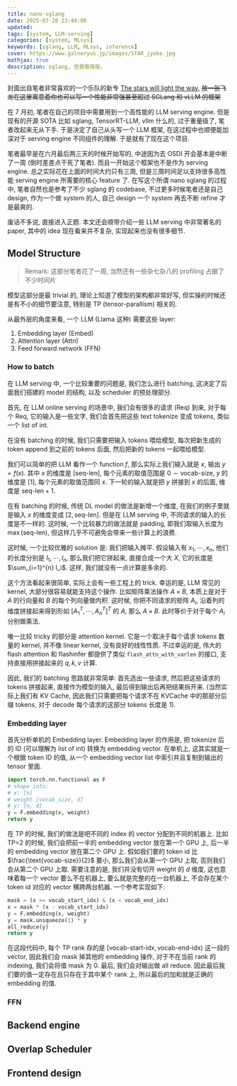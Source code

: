 ```yaml
---
title: nano-sglang
date: 2025-07-28 23:44:08
updated:
tags: [system, LLM-serving]
categories: [system, MLsys]
keywords: [sglang, LLM, MLsys, inference]
cover: https://www.galneryus.jp/images/STAR_jyake.jpg
mathjax: true
description: sglang, 但是极简版.
---
```


封面出自笔者非常喜欢的一个乐队的新专 [The stars will light the way](https://www.galneryus.jp/music/albums?item=the_stars_will_light_the_way), ~~放一张飞龙在这里寓意着你也可以写一个性能非常强甚至超过 SGLang 和 vLLM 的框架~~

在 7 月初, 笔者在自己的项目中需要用到一个高性能的 LLM serving engine. 但是现有的开源 SOTA 比如 sglang, TensorRT-LLM, vllm 什么的, 过于重量级了, 笔者改起来无从下手. 于是决定了自己从头写一个 LLM 框架, 在这过程中也顺便能加深对于 serving engine 不同组件的理解. 于是就有了现在这个项目.

笔者最早是在六月最后两三天的时候开始写的, 中途因为去 OSDI 开会基本是中断了一周 (倒时差差点干死了笔者). 而且一开始这个框架也不是作为 serving engine. 总之实际花在上面的时间大约只有三周, 但是三周时间足以支持很多高性能 serving engine 所需要的核心 feature 了. 在写这个所谓 nano sglang 的过程中, 笔者自然也是参考了不少 sglang 的 codebase, 不过更多时候笔者还是自己 design, 作为一个做 system 的人, 自己 design 一个 system 再去不断 refine 才是最爽的.

废话不多说, 直接进入正题. 本文还会顺带介绍一些 LLM serving 中非常著名的 paper, 其中的 idea 现在看来并不复杂, 实现起来也没有很多细节.

## Model Structure

> Remark: 这部分笔者花了一周, 当然还有一些杂七杂八的 profiling 占据了不少时间片

模型这部分是最 trivial 的, 理论上知道了模型的架构都非常好写, 但实操的时候还是有不小的细节要注意, 特别是 TP (tensor-parallism) 相关的.

从最外层的角度来看, 一个 LLM (Llama 这种) 需要这些 layer:

1. Embedding layer (Embed)
2. Attention layer (Attn)
3. Feed forward network (FFN)

### How to batch

在 LLM serving 中, 一个比较重要的问题是, 我们怎么进行 batching, 这决定了后面我们搭建的 model 的结构, 以及 scheduler 的预处理部分.

首先, 在 LLM online serving 的场景中, 我们会有很多的请求 (Req) 到来, 对于每个 Req, 它的输入是一些文字, 我们会首先把这些 text tokenize 变成 tokens, 类似一个 list of int.

在没有 batching 的时候, 我们只需要把输入 tokens 喂给模型, 每次把新生成的 token append 到之前的 tokens 后面, 然后把新的 tokens 一起喂给模型.

我们可以简单的把 LLM 看作一个 function $f$, 那么实际上我们输入就是 $x$, 输出 $y=f(x)$. 其中 $x$ 的维度是 $[\text{seq-len}]$, 每个元素的取值范围是 $0 \sim \text{vocab-size}$, $y$ 的维度是 $[1]$, 每个元素的取值范围同 $x$. 下一轮的输入就是把 $y$ 拼接到 $x$ 的后面, 维度是 $\text{seq-len} + 1$.

在有 batching 的时候, 传统 DL model 的做法是新增一个维度, 在我们的例子里就是输入 $x$ 的维度变成 $[2, \text{seq-len}]$. 但是在 LLM serving 中, 不同请求的输入的长度是不一样的. 这时候, 一个比较暴力的做法就是 padding, 即我们取输入长度为 $\max(\text{seq-len})$, 但这样几乎不可避免会带来一些计算上的浪费.

这时候, 一个比较优雅的 solution 是: 我们把输入摊平. 假设输入有 $x_1, \cdots, x_n$, 他们的长度分别是 $l_1, \cdots, l_n$, 那么我们把它拼起来, 直接合成一个大 $X$, 它的长度是 $\sum_{i=1}^{n} l_i$. 这样, 我们就没有一点计算是多余的.

这个方法看起来很简单, 实际上会有一些工程上的 trick. 幸运的是, LLM 常见的 kernel, 大部分很容易就能支持这个操作. 比如矩阵乘法操作 $A \times B$, 本质上是对于 $A$ 的行向量和 $B$ 的每个列向量做内积. 这时候, 你把不同请求的矩阵 $A_i$, 沿着列的维度拼接起来得到形如 $[A_1^T, \cdots, A_n^T]^T$ 的 $A$, 那么 $A \times B$. 此时等价于对于每个 $A_i$ 分别做乘法.

唯一比较 tricky 的部分是 attention kernel. 它是一个取决于每个请求 tokens 数量的 kernel, 并不像 linear kernel, 没有良好的线性性质. 不过幸运的是, 伟大的 flash attention 和 flashinfer 都提供了类似 `flash_attn_with_varlen` 的接口, 支持直接用拼接起来的 $q, k, v$ 计算.

因此, 我们的 batching 思路就非常简单: 首先选出一些请求, 然后把这些请求的 tokens 拼接起来, 直接作为模型的输入, 最后得到输出后再把结果拆开来. (当然实际上我们有 KV Cache, 因此我们只需要把每个请求不在 KVCache 中的那部分后缀 tokens, 对于 decode 每个请求的这部分 tokens 长度是 1).

### Embedding layer

首先分析单机的 Embedding layer. Embedding layer 的作用是, 把 tokenize 后的 ID (可以理解为 list of int) 转换为 embedding vector. 在单机上, 这其实就是一个根据 token ID 的值, 从一个 embedding vector list 中索引并且复制到输出的 tensor 里面.

```python
import torch.nn.functional as F
# shape info:
# x: [n]
# weight [vocab_size, d]
# y: [n, d]
y = F.embedding(x, weight)
return y
```

在 TP 的时候, 我们的做法是吧不同的 index 的 vector 分配到不同的机器上. 比如 TP=2 的时候, 我们会把前一半的 embedding vector 放在第一个 GPU 上, 后一半的 embedding vector 放在第二个 GPU 上. 假如我们要的 token id 比 $\frac{\text{vocab-size}}{2}$ 要小, 那么我们会从第一个 GPU 上取, 否则我们会从第二个 GPU 上取. 需要注意的是, 我们并没有切开 weight 的 $d$ 维度, 这也意味着每一个 vector 要么不在机器上, 要么就是完整的在一台机器上, 不会存在某个 token id 对应的 vector 横跨两台机器. 一个参考实现如下:

```python
mask = (x >= vocab_start_idx) & (x < vocab_end_idx)
x = mask * (x - vocab_start_idx)
y = F.embedding(x, weight)
y = mask.unsqueeze(1) * y
all_reduce(y)
return y
```

在这段代码中, 每个 TP rank 存的是 $[\text{vocab-start-idx}, \text{vocab-end-idx})$ 这一段的 vector, 因此我们会 mask 掉其他的 embedding 操作, 对于不在当前 rank 的 indexing, 我们会将值 mask 为 0. 最后, 我们会对输出做 all reduce. 因此最后我们要的值一定存在且只存在于其中某个 rank 上, 所以最后的加和就是正确的 embedding 的值.

### FFN

## Backend engine

## Overlap Scheduler

## Frontend design
